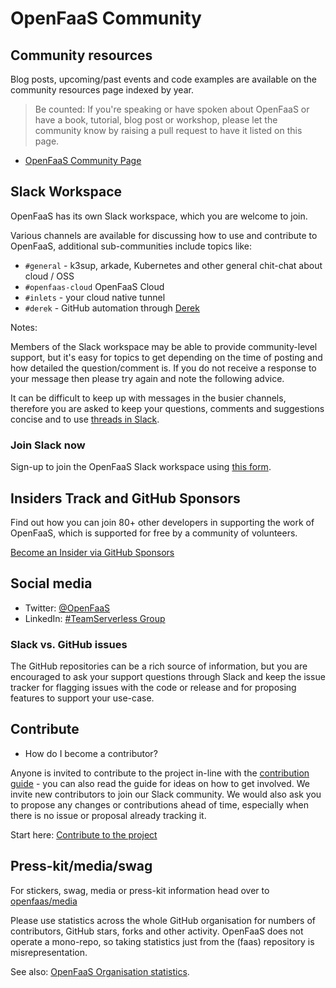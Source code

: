 # OpenFaaS Community

## Community resources

Blog posts, upcoming/past events and code examples are available on the community resources page indexed by year.

> Be counted: If you're speaking or have spoken about OpenFaaS or have a book, tutorial, blog post or workshop, please let the community know by raising a pull request to have it listed on this page.

* [OpenFaaS Community Page](https://github.com/openfaas/faas/blob/master/community.md)

## Slack Workspace

OpenFaaS has its own Slack workspace, which you are welcome to join.

Various channels are available for discussing how to use and contribute to OpenFaaS, additional sub-communities include topics like: 

* `#general` - k3sup, arkade, Kubernetes and other general chit-chat about cloud / OSS
* `#openfaas-cloud` OpenFaaS Cloud
* `#inlets` - your cloud native tunnel
* `#derek` - GitHub automation through [Derek](https://github.com/alexellis/derek)

Notes:

Members of the Slack workspace may be able to provide community-level support, but it's easy for topics to get depending on the time of posting and how detailed the question/comment is. If you do not receive a response to your message then please try again and note the following advice.

It can be difficult to keep up with messages in the busier channels, therefore you are asked to keep your questions, comments and suggestions concise and to use [threads in Slack](https://slackhq.com/getting-the-most-out-of-threads).

### Join Slack now

Sign-up to join the OpenFaaS Slack workspace using [this form](https://goo.gl/forms/SqpLSdyzVoOboRqs1).

## Insiders Track and GitHub Sponsors

Find out how you can join 80+ other developers in supporting the work of OpenFaaS, which is supported for free by a community of volunteers.

[Become an Insider via GitHub Sponsors](https://github.com/openfaas/faas/blob/master/BACKERS.md)

## Social media

* Twitter: [@OpenFaaS](https://twitter.com/openfaas)
* LinkedIn: [#TeamServerless Group](https://www.linkedin.com/groups/13670843/)

### Slack vs. GitHub issues

The GitHub repositories can be a rich source of information, but you are encouraged to ask your support questions through Slack and keep the issue tracker for flagging issues with the code or release and for proposing features to support your use-case. 

## Contribute

* How do I become a contributor?

Anyone is invited to contribute to the project in-line with the [contribution guide](https://github.com/openfaas/faas/blob/master/CONTRIBUTING.md) - you can also read the guide for ideas on how to get involved. We invite new contributors to join our Slack community. We would also ask you to propose any changes or contributions ahead of time, especially when there is no issue or proposal already tracking it.

Start here: [Contribute to the project](./contributing/get-started.md)

## Press-kit/media/swag

For stickers, swag, media or press-kit information head over to [openfaas/media](https://github.com/openfaas/media/blob/master/README.md)

Please use statistics across the whole GitHub organisation for numbers of contributors, GitHub stars, forks and other activity. OpenFaaS does not operate a mono-repo, so taking statistics just from the (faas) repository is misrepresentation.

See also: [OpenFaaS Organisation statistics](https://kenfdev.o6s.io/github-stats-page).
